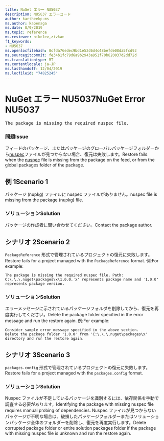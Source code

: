 ```yaml
---
title: NuGet エラー NU5037
description: NU5037 エラーコード
author: kartheekp-ms
ms.author: kapenaga
ms.date: 8/9/2019
ms.topic: reference
ms.reviewer: nikolev,zivkan
f1_keywords:
- NU5037
ms.openlocfilehash: 0cfda76edec9bd1e52d6d4c48befde08da5fcd93
ms.sourcegitcommit: fe34b1fc79d6a9b2943a951f70b820037d2dd72d
ms.translationtype: MT
ms.contentlocale: ja-JP
ms.lasthandoff: 12/04/2019
ms.locfileid: "74825245"
---
```

# <a name="nuget-error-nu5037"></a><span data-ttu-id="37e8e-103">NuGet エラー NU5037</span><span class="sxs-lookup"><span data-stu-id="37e8e-103">NuGet Error NU5037</span></span>
<pre>The package is missing the required nuspec file.</pre>

### <a name="issue"></a><span data-ttu-id="37e8e-104">問題</span><span class="sxs-lookup"><span data-stu-id="37e8e-104">Issue</span></span>

<span data-ttu-id="37e8e-105">フィードのパッケージ、またはパッケージのグローバルパッケージフォルダーから[nuspec](../nuspec.md)ファイルが見つからない場合、復元は失敗します。</span><span class="sxs-lookup"><span data-stu-id="37e8e-105">Restore fails when the [nuspec](../nuspec.md) file is missing from the package on the feed, or from the global packages folder of the package.</span></span>

## <a name="scenario-1"></a><span data-ttu-id="37e8e-106">例 1</span><span class="sxs-lookup"><span data-stu-id="37e8e-106">Scenario 1</span></span>

<span data-ttu-id="37e8e-107">パッケージ (nupkg) ファイルに nuspec ファイルがありません。</span><span class="sxs-lookup"><span data-stu-id="37e8e-107">nuspec file is missing from the package (nupkg) file.</span></span>

### <a name="solution"></a><span data-ttu-id="37e8e-108">ソリューション</span><span class="sxs-lookup"><span data-stu-id="37e8e-108">Solution</span></span>

<span data-ttu-id="37e8e-109">パッケージの作成者に問い合わせてください。</span><span class="sxs-lookup"><span data-stu-id="37e8e-109">Contact the package author.</span></span> 

## <a name="scenario-2"></a><span data-ttu-id="37e8e-110">シナリオ 2</span><span class="sxs-lookup"><span data-stu-id="37e8e-110">Scenario 2</span></span>

<span data-ttu-id="37e8e-111">`PackageReference` 形式で管理されているプロジェクトの復元に失敗します。</span><span class="sxs-lookup"><span data-stu-id="37e8e-111">Restore fails for a project managed with the `PackageReference` format.</span></span> <span data-ttu-id="37e8e-112">例:</span><span class="sxs-lookup"><span data-stu-id="37e8e-112">For example:</span></span>

```
The package is missing the required nuspec file. Path: C:\.\.\.nuget\packages\x\1.0.0.'x' represents package name and '1.0.0' represents package version.
```

### <a name="solution"></a><span data-ttu-id="37e8e-113">ソリューション</span><span class="sxs-lookup"><span data-stu-id="37e8e-113">Solution</span></span>

<span data-ttu-id="37e8e-114">エラーメッセージに示されているパッケージフォルダを削除してから、復元を再度実行してください。</span><span class="sxs-lookup"><span data-stu-id="37e8e-114">Delete the package folder specified in the error message and run the restore again.</span></span> <span data-ttu-id="37e8e-115">例:</span><span class="sxs-lookup"><span data-stu-id="37e8e-115">For example:</span></span>

```
Consider sample error message specified in the above section.
Delete the package folder '1.0.0' from 'C:\.\.\.nuget\packages\x' directory and run the restore again.
```

## <a name="scenario-3"></a><span data-ttu-id="37e8e-116">シナリオ 3</span><span class="sxs-lookup"><span data-stu-id="37e8e-116">Scenario 3</span></span>

<span data-ttu-id="37e8e-117">`packages.config` 形式で管理されているプロジェクトの復元に失敗します。</span><span class="sxs-lookup"><span data-stu-id="37e8e-117">Restore fails for a project managed with the `packages.config` format.</span></span>

### <a name="solution"></a><span data-ttu-id="37e8e-118">ソリューション</span><span class="sxs-lookup"><span data-stu-id="37e8e-118">Solution</span></span>

<span data-ttu-id="37e8e-119">Nuspec ファイルが不足しているパッケージを識別するには、依存関係を手動で調査する必要があります。</span><span class="sxs-lookup"><span data-stu-id="37e8e-119">Identifying the package with missing nuspec file requires manual probing of dependencies.</span></span> <span data-ttu-id="37e8e-120">Nuspec ファイルが見つからないパッケージが不明な場合は、破損したパッケージフォルダーまたはソリューションパッケージ全体のフォルダーを削除し、復元を再度実行します。</span><span class="sxs-lookup"><span data-stu-id="37e8e-120">Delete corrupted package folder or entire solution packages folder if the package with missing nuspec file is unknown and run the restore again.</span></span>